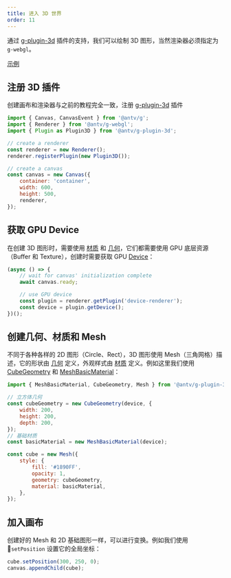 ```yaml
---
title: 进入 3D 世界
order: 11
---
```


通过 [g-plugin-3d](/plugins/3d) 插件的支持，我们可以绘制 3D 图形，当然渲染器必须指定为 `g-webgl`。

[示例](/examples/3d/geometry/#cube)

## 注册 3D 插件

创建画布和渲染器与之前的教程完全一致，注册 [g-plugin-3d](/plugins/3d) 插件

```js
import { Canvas, CanvasEvent } from '@antv/g';
import { Renderer } from '@antv/g-webgl';
import { Plugin as Plugin3D } from '@antv/g-plugin-3d';

// create a renderer
const renderer = new Renderer();
renderer.registerPlugin(new Plugin3D());

// create a canvas
const canvas = new Canvas({
    container: 'container',
    width: 600,
    height: 500,
    renderer,
});
```

## 获取 GPU Device

在创建 3D 图形时，需要使用 [材质](/api/3d/material) 和 [几何](/api/3d/geometry)，它们都需要使用 GPU 底层资源（Buffer 和 Texture），创建时需要获取 GPU [Device](/plugins/device-renderer#device)：

```js
(async () => {
    // wait for canvas' initialization complete
    await canvas.ready;

    // use GPU device
    const plugin = renderer.getPlugin('device-renderer');
    const device = plugin.getDevice();
})();
```

## 创建几何、材质和 Mesh

不同于各种各样的 2D 图形（Circle、Rect），3D 图形使用 Mesh（三角网格）描述，它的形状由 [几何](/api/3d/geometry) 定义，外观样式由 [材质](/api/3d/material) 定义。例如这里我们使用 [CubeGeometry](/api/3d/geometry#cubegeometry) 和 [MeshBasicMaterial](/api/3d/material#meshbasicmaterial)：

```js
import { MeshBasicMaterial, CubeGeometry, Mesh } from '@antv/g-plugin-3d';

// 立方体几何
const cubeGeometry = new CubeGeometry(device, {
    width: 200,
    height: 200,
    depth: 200,
});
// 基础材质
const basicMaterial = new MeshBasicMaterial(device);

const cube = new Mesh({
    style: {
        fill: '#1890FF',
        opacity: 1,
        geometry: cubeGeometry,
        material: basicMaterial,
    },
});
```

## 加入画布

创建好的 Mesh 和 2D 基础图形一样，可以进行变换。例如我们使用 `setPosition` 设置它的全局坐标：

```js
cube.setPosition(300, 250, 0);
canvas.appendChild(cube);
```
